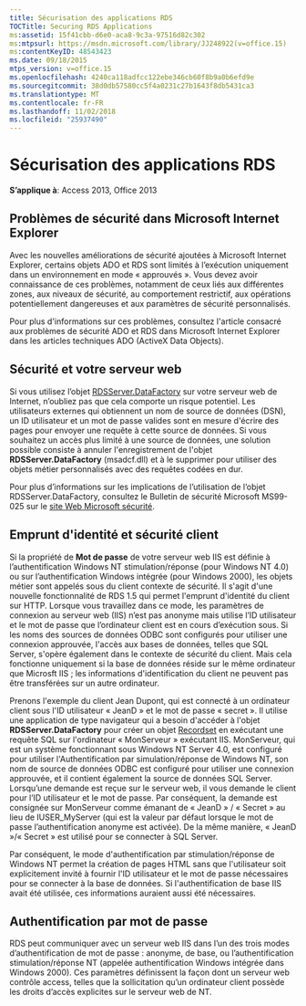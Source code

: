 ```yaml
---
title: Sécurisation des applications RDS
TOCTitle: Securing RDS Applications
ms:assetid: 15f41cbb-d6e0-aca8-9c3a-97516d82c302
ms:mtpsurl: https://msdn.microsoft.com/library/JJ248922(v=office.15)
ms:contentKeyID: 48543423
ms.date: 09/18/2015
mtps_version: v=office.15
ms.openlocfilehash: 4240ca118adfcc122ebe346cb60f8b9a0b6efd9e
ms.sourcegitcommit: 38d0db57580cc5f4a0231c27b1643f8db5431ca3
ms.translationtype: MT
ms.contentlocale: fr-FR
ms.lasthandoff: 11/02/2018
ms.locfileid: "25937490"
---
```

# <a name="securing-rds-applications"></a>Sécurisation des applications RDS

**S’applique à**: Access 2013, Office 2013

## <a name="microsoft-internet-explorer-security-issues"></a>Problèmes de sécurité dans Microsoft Internet Explorer

Avec les nouvelles améliorations de sécurité ajoutées à Microsoft Internet Explorer, certains objets ADO et RDS sont limités à l’exécution uniquement dans un environnement en mode « approuvés ». Vous devez avoir connaissance de ces problèmes, notamment de ceux liés aux différentes zones, aux niveaux de sécurité, au comportement restrictif, aux opérations potentiellement dangereuses et aux paramètres de sécurité personnalisés.

Pour plus d'informations sur ces problèmes, consultez l'article consacré aux problèmes de sécurité ADO et RDS dans Microsoft Internet Explorer dans les articles techniques ADO (ActiveX Data Objects).

## <a name="security-and-your-web-server"></a>Sécurité et votre serveur web

Si vous utilisez l’objet [RDSServer.DataFactory](datafactory-object-rdsserver.md) sur votre serveur web de Internet, n’oubliez pas que cela comporte un risque potentiel. Les utilisateurs externes qui obtiennent un nom de source de données (DSN), un ID utilisateur et un mot de passe valides sont en mesure d'écrire des pages pour envoyer une requête à cette source de données. Si vous souhaitez un accès plus limité à une source de données, une solution possible consiste à annuler l'enregistrement de l'objet **RDSServer.DataFactory** (msadcf.dll) et à le supprimer pour utiliser des objets métier personnalisés avec des requêtes codées en dur.

Pour plus d’informations sur les implications de l’utilisation de l’objet RDSServer.DataFactory, consultez le Bulletin de sécurité Microsoft MS99-025 sur le [site Web Microsoft sécurité](https://www.microsoft.com/en-us/security/default.aspx).

## <a name="client-impersonation-and-security"></a>Emprunt d'identité et sécurité client

Si la propriété de **Mot de passe** de votre serveur web IIS est définie à l’authentification Windows NT stimulation/réponse (pour Windows NT 4.0) ou sur l’authentification Windows intégrée (pour Windows 2000), les objets métier sont appelés sous du client contexte de sécurité. Il s'agit d'une nouvelle fonctionnalité de RDS 1.5 qui permet l'emprunt d'identité du client sur HTTP. Lorsque vous travaillez dans ce mode, les paramètres de connexion au serveur web (IIS) n’est pas anonyme mais utilise l’ID utilisateur et le mot de passe que l’ordinateur client est en cours d’exécution sous. Si les noms des sources de données ODBC sont configurés pour utiliser une connexion approuvée, l'accès aux bases de données, telles que SQL Server, s'opère également dans le contexte de sécurité du client. Mais cela fonctionne uniquement si la base de données réside sur le même ordinateur que Microsft IIS ; les informations d'identification du client ne peuvent pas être transférées sur un autre ordinateur.

Prenons l'exemple du client Jean Dupont, qui est connecté à un ordinateur client sous l'ID utilisateur « JeanD » et le mot de passe « secret ». Il utilise une application de type navigateur qui a besoin d'accéder à l'objet **RDSServer.DataFactory** pour créer un objet [Recordset](recordset-object-ado.md) en exécutant une requête SQL sur l'ordinateur « MonServeur » exécutant IIS. MonServeur, qui est un système fonctionnant sous Windows NT Server 4.0, est configuré pour utiliser l'Authentification par simulation/réponse de Windows NT, son nom de source de données ODBC est configuré pour utiliser une connexion approuvée, et il contient également la source de données SQL Server. Lorsqu’une demande est reçue sur le serveur web, il vous demande le client pour l’ID utilisateur et le mot de passe. Par conséquent, la demande est consignée sur MonServeur comme émanant de « JeanD » / « Secret » au lieu de IUSER\_MyServer (qui est la valeur par défaut lorsque le mot de passe l’authentification anonyme est activée). De la même manière, « JeanD »/« Secret » est utilisé pour se connecter à SQL Server.

Par conséquent, le mode d'authentification par stimulation/réponse de Windows NT permet la création de pages HTML sans que l'utilisateur soit explicitement invité à fournir l'ID utilisateur et le mot de passe nécessaires pour se connecter à la base de données. Si l'authentification de base IIS avait été utilisée, ces informations auraient aussi été nécessaires.

## <a name="password-authentication"></a>Authentification par mot de passe

RDS peut communiquer avec un serveur web IIS dans l’un des trois modes d’authentification de mot de passe : anonyme, de base, ou l’authentification stimulation/réponse NT (appelée authentification Windows intégrée dans Windows 2000). Ces paramètres définissent la façon dont un serveur web contrôle access, telles que la sollicitation qu’un ordinateur client possède les droits d’accès explicites sur le serveur web de NT.

